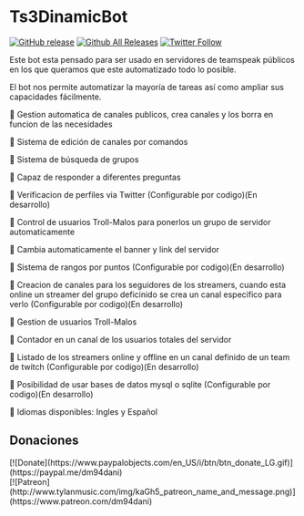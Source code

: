 # Ts3DinamicBot

[![GitHub release](https://img.shields.io/github/release/dm94/Ts3DinamicBot.svg)](https://github.com/dm94/Ts3DinamicBot/releases)
[![Github All Releases](https://img.shields.io/github/downloads/dm94/Ts3DinamicBot/total.svg)](https://github.com/dm94/Ts3DinamicBot/releases)
[![Twitter Follow](https://img.shields.io/twitter/follow/dm94dani.svg?style=social&label=Follow&maxAge=1)](https://twitter.com/dm94dani)

Este bot esta pensado para ser usado en servidores de teamspeak públicos en los que queramos que este automatizado todo lo posible.

El bot nos permite automatizar la mayoría de tareas así como ampliar sus capacidades fácilmente.

 Gestion automatica de canales publicos, crea canales y los borra en funcion de las necesidades

 Sistema de edición de canales por comandos

 Sistema de búsqueda de grupos

 Capaz de responder a diferentes preguntas

 Verificacion de perfiles via Twitter (Configurable por codigo)(En desarrollo)

 Control de usuarios Troll-Malos para ponerlos un grupo de servidor automaticamente

 Cambia automaticamente el banner y link del servidor

 Sistema de rangos por puntos (Configurable por codigo)(En desarrollo)

 Creacion de canales para los seguidores de los streamers, cuando esta online un streamer del grupo deficinido se crea un canal especifico para verlo (Configurable por codigo)(En desarrollo)

 Gestion de usuarios Troll-Malos

 Contador en un canal de los usuarios totales del servidor

 Listado de los streamers online y offline en un canal definido de un team de twitch (Configurable por codigo)(En desarrollo)

 Posibilidad de usar bases de datos mysql o sqlite (Configurable por codigo)(En desarrollo)

 Idiomas disponibles: Ingles y Español

<h2><a name="donating">Donaciones</a></h2>
[![Donate](https://www.paypalobjects.com/en_US/i/btn/btn_donate_LG.gif)](https://paypal.me/dm94dani)<br/>
[![Patreon](http://www.tylanmusic.com/img/kaGh5_patreon_name_and_message.png)](https://www.patreon.com/dm94dani)<br/>
